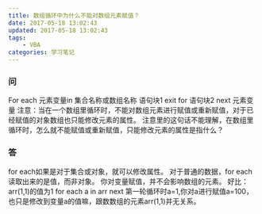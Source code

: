 ```yaml
---
title: 数组循环中为什么不能对数组元素赋值？
date: 2017-05-18 13:02:43
updated: 2017-05-18 13:02:43
tags:
    - VBA
categories: 学习笔记
---
```

### 问
For each 元素变量in  集合名称或数组名称
语句块1 
exit for
语句块2
next 元素变量
注意：当在一个数组里循环时，不能对数组元素进行赋值或重新赋值，对于已经赋值的对象数组也只能修改元素的属性。
注意里的这句话不能理解，在数组里循环时，怎么就不能赋值或重新赋值，只能修改元素的属性是指什么？

### 答
for each如果是对于集合或对象，就可以修改属性。
对于普通的数据，for each 读取出来的是值，而非对象。
你对变量赋值，并不会影响数组的元素。
好比：arr(1,1)的值为1
for each a in arr
next
第一轮循环时a=1,你对a进行赋值a=100，也只是修改到变量a的值嘛，跟数数组的元素arr(1,1)并无关系。
